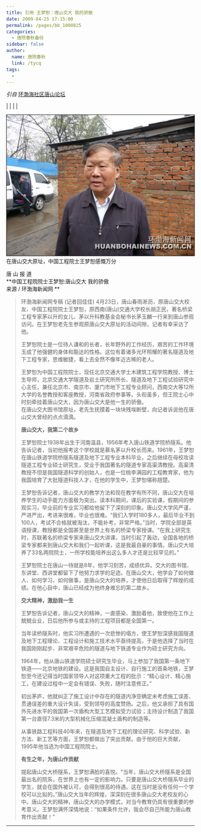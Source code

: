 ```yaml
---
title: 引用 王梦恕：唐山交大 我的骄傲
date: 2009-04-25 17:15:00
permalink: /pages/bb_1000825
categories: 
  - 唐院春秋备份
sidebar: false
author: 
  name: 唐院春秋
  link: /tycq
tags: 
  - 
---
```


_引自_
[环渤海社区唐山论坛](http://club.huanbohainews.com.cn/viewthread.php?tid=4674&extra=page%3D1%26amp%3Bfilter%3Ddigest)

|  |  |  |  
  
![](/pic/img.bimg.126.net_photo_mR5d9tpcGLEW0DttDSqQNQ==_4266316222004884040.jpg)  
在唐山交大原址，中国工程院士王梦恕感慨万分  
  
唐 山 报 道  
 **中国工程院院士王梦恕:唐山交大 我的骄傲  
来源 / 环渤海新闻网 **  
  

> 环渤海新闻网专稿 (记者回佳佳)
> 4月23日，唐山春雨淅沥，原唐山交大校友、中国工程院院士王梦恕，原西南(唐山)交通大学校长胡正民，著名桥梁工程专家茅以升的女儿、茅以升科教基金会秘书长茅玉麟一行来到唐山参观访问。在王梦恕老先生参观原唐山交大原址的活动间隙，记者有幸采访了他。  
>
> 王梦恕院士是一位待人谦和的长者，长年野外的工作经历，艰苦的工作环境玉成了他强健的身体和豁达的性格。这位有着诸多光环照耀的著名隧道及地下工程专家，思维敏捷，看上去全然不像年近古稀的老人。  
>
> 王梦恕为中国工程院院士，现任北京交通大学土木建筑工程学院教授、博士生导师，北京交通大学隧道及岩土研究所所长、隧道及地下工程试验研究中心主任，兼任北京市、南京市、厦门市地下工程专业顾问，西南交大等12所大学的名誉教授和客座教授，河南省政府参事等。头衔虽多，但王院士心中时刻牵挂着唐山交大，因为唐山交大是他一生的骄傲。  
>  在唐山交大图书馆原址，老先生抚摸着一块块残埃断壁，向记者诉说他在唐山交大曾经的点点滴滴。  
>  
>  **唐山交大，我第二个故乡**  
>  
>
> 王梦恕院士1938年出生于河南温县，1956年考入唐山铁道学院桥隧系。他告诉记者，当初他报考这个学校就是慕名茅以升校长而来。1961年，王梦恕在唐山铁道学院桥隧系隧道及地下工程专业本科毕业，之后继续在母校攻读隧道工程专业硕士研究生，受业于我国著名的隧道专家高渠清教授。高渠清教授不但是我国隧道科学的创始人，也是一位桃李满园的工程教育家，他为我国培育了大批隧道科技人才，在他的学生中，王梦恕堪称翘楚。  
>
> 王梦恕告诉记者，唐山交大的教学方法和现在教学有所不同，唐山交大在培养学生的动手能力方面极为突出。读本科期间，课后的实验课，假期间的参观实习，毕业前的专业实习都给他留下了深刻的印象。唐山交大学风严谨，严进严出，考进来很难，毕业也很难。“我们入学时180多人，最后毕业不到100人，考试不合格就被淘汰，不能补考，非常严格。”当时，学院全部是英语授课，教授都是全国甚至是世界上有名的桥梁专家授课。“在我上研究生时，苏联著名的桥梁专家来唐山交大讲课，当时引起了轰动，全国各地的桥梁专家都来到唐山交大和我们一起听课，这是我最自豪的事情。唐山交大培养了33名两院院士，一所学校能培养出这么多人才还是比较罕见的。”  
>
> 王梦恕院士在唐山一待就是8年，他学习刻苦，成绩优异。交大的图书馆、东讲堂、西讲堂都留下了他努力求学的足迹。在唐山交大，他学会了如何做人、如何学习、如何做事，是唐山交大的培养，才使他日后取得了辉煌的成绩。在他心目中，唐山已经成为他终身难忘的第二故乡。  
>  
>  **交大精神，激励我一生**  
>  
>  王梦恕告诉记者，唐山交大的精神，一直感染、激励着他，致使他在工作上兢兢业业，日后他所参与或主持的工程项目都是全国第一。  
>
> 当年读桥隧系时，他实习所遭遇的一次悲惨的塌方，使王梦恕深感我国隧道及地下工程理论、工程设计和施工技术水平亟待提高，于是他选择了当时在我国刚刚起步、非常艰辛危险的隧道与地下铁道专业作为硕士研究方向。  
>
> 1964年，他从唐山铁道学院硕士研究生毕业，马上参加了我国第一条地下铁道——北京地铁的建设。这是我国自主设计、自行施工的首条地铁，王梦恕至今还记得当时国家领导人对这项重大工程的批示：“精心设计、精心施工，在建设过程中一定会有错误、失败，随时注意修正。”  
>
> 初出茅庐，他就纠正了施工设计中存在的隧道内净空确定未考虑施工误差、贯通误差的重大设计失误，受到领导的高度赞扬。之后，他又承担了具有国外先进水平的我国第一次盾构大型工艺模拟受力试验；主持设计制造了我国第一台直径7.3米的大型机械化压缩混凝土盾构的制造等。  
>
> 从事铁路工程科技40年来，在隧道及地下工程的理论研究、科学试验、新方法、新工艺等方面，王梦恕都做出了突出贡献。由于他的巨大贡献，1995年他当选为中国工程院院士。  
>  
>  **有生之年，为唐山作贡献**  
>  
>
> 提起唐山交大桥隧系，王梦恕满脸的喜悦。“当年，唐山交大桥隧系是全国最出名的院系，在世界上也有一定的影响力。只要是唐山交大桥隧系毕业的学生，就会在国外被认可，会得到很高的待遇。这在当时是没有任何一个学校可以比拟的。”唐山交大当年的辉煌，深深刻在很多唐山交大老校友的心中。唐山交大的精神，唐山交大的办学模式，对当今教育仍具有很重要的参考意义。王梦恕满怀深情地说：“如果条件允许，我会尽自己所能为唐山教育作出贡献！”  
>  
>  
  
---